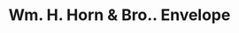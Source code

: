 ---
doi: 10.7916/D8FJ3V02
date_other: '1894'
date_other_textual: '1894'
form: printed ephemera
genre:
- Envelopes
name:
- Wm. H. Horn & Bro.
object_in_context_url: https://biggert.cul.columbia.edu/items/view/ave_biggert_01705
subject_hierarchical_geographic:
- Philadelphia, Pennsylvania, United States
subject_name:
- Wm. H. Horn & Bro.
title: Wm. H. Horn & Bro.. Envelope
sort_title: Wm. H. Horn & Bro.. Envelope
call_number: ave_biggert_01705
coordinates:
- 40.00944444444445,-75.13333333333334
pid: ave_biggert_01705
identifiers: ave_biggert_01705
thumbnail: https://derivativo-3.library.columbia.edu/iiif/2/ldpd:490760/full/!256,256/0/native.jpg
permalink: /biggert/ave_biggert_01705/
layout: iiif-image-page
---